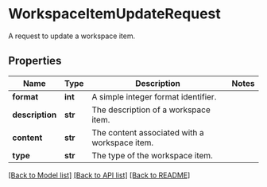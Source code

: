 # WorkspaceItemUpdateRequest

A request to update a workspace item.

## Properties
Name | Type | Description | Notes
------------ | ------------- | ------------- | -------------
**format** | **int** | A simple integer format identifier. | 
**description** | **str** | The description of a workspace item. | 
**content** | **str** | The content associated with a workspace item. | 
**type** | **str** | The type of the workspace item. | 

[[Back to Model list]](../README.md#documentation-for-models) [[Back to API list]](../README.md#documentation-for-api-endpoints) [[Back to README]](../README.md)


